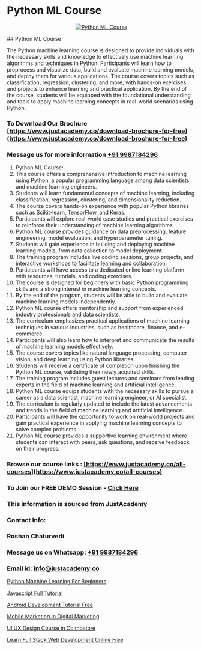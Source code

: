 # Python ML Course

<p align="center">
  <a href="https://justacademy.co/course-detail/python-training">
    <img src="https://justacademy.co/storage2/course_image/1709713400_course_image.webp" alt="Python ML Course">
  </a>
</p>
## Python ML Course

The Python machine learning course is designed to provide individuals with the necessary skills and knowledge to effectively use machine learning algorithms and techniques in Python. Participants will learn how to preprocess and visualize data, build and evaluate machine learning models, and deploy them for various applications. The course covers topics such as classification, regression, clustering, and more, with hands-on exercises and projects to enhance learning and practical application. By the end of the course, students will be equipped with the foundational understanding and tools to apply machine learning concepts in real-world scenarios using Python.
### To Download Our Brochure [https://www.justacademy.co/download-brochure-for-free](https://www.justacademy.co/download-brochure-for-free)
### Message us for more information [+91 9987184296](https://api.whatsapp.com/send?phone=919987184296)
1) Python ML Course: 
1) This course offers a comprehensive introduction to machine learning using Python, a popular programming language among data scientists and machine learning engineers.
2) Students will learn fundamental concepts of machine learning, including classification, regression, clustering, and dimensionality reduction.
3) The course covers hands-on experience with popular Python libraries such as Scikit-learn, TensorFlow, and Keras.
4) Participants will explore real-world case studies and practical exercises to reinforce their understanding of machine learning algorithms.
5) Python ML course provides guidance on data preprocessing, feature engineering, model evaluation, and hyperparameter tuning.
6) Students will gain experience in building and deploying machine learning models, from data collection to model deployment.
7) The training program includes live coding sessions, group projects, and interactive workshops to facilitate learning and collaboration.
8) Participants will have access to a dedicated online learning platform with resources, tutorials, and coding exercises.
9) The course is designed for beginners with basic Python programming skills and a strong interest in machine learning concepts.
10) By the end of the program, students will be able to build and evaluate machine learning models independently.
11) Python ML course offers mentorship and support from experienced industry professionals and data scientists.
12) The curriculum emphasizes practical applications of machine learning techniques in various industries, such as healthcare, finance, and e-commerce.
13) Participants will also learn how to interpret and communicate the results of machine learning models effectively.
14) The course covers topics like natural language processing, computer vision, and deep learning using Python libraries.
15) Students will receive a certificate of completion upon finishing the Python ML course, validating their newly acquired skills.
16) The training program includes guest lectures and seminars from leading experts in the field of machine learning and artificial intelligence.
17) Python ML course equips students with the necessary skills to pursue a career as a data scientist, machine learning engineer, or AI specialist.
18) The curriculum is regularly updated to include the latest advancements and trends in the field of machine learning and artificial intelligence.
19) Participants will have the opportunity to work on real-world projects and gain practical experience in applying machine learning concepts to solve complex problems.
20) Python ML course provides a supportive learning environment where students can interact with peers, ask questions, and receive feedback on their progress.

### Browse our course links : [https://www.justacademy.co/all-courses](https://www.justacademy.co/all-courses) 
### To Join our FREE DEMO Session - [Click Here](https://www.justacademy.co/register-for-course-demo)


### This information is sourced from JustAcademy
### Contact Info:
### Roshan Chaturvedi
### Message us on Whatsapp: [+91 9987184296](https://api.whatsapp.com/send?phone=919987184296)
### Email id: [info@justacademy.co](mailto:info@justacademy.co)
                
[Python Machine Learning For Beginners](https://www.linkedin.com/pulse/python-machine-learning-beginners-justacademy-new-york-1gm5f?trackingId=1olBbeKKiiww71JeXGqWvQ%3D%3D&lipi=urn%3Ali%3Apage%3Ad_flagship3_company_admin%3BwtQD6Pu0R9K1Ka8Wqh4DGA%3D%3D)

[Javascript Full Tutorial](https://www.linkedin.com/pulse/javascript-full-tutorial-justacademy-pune-53jfc?trackingId=xjinrEUHWnnAD8KhtrX%2FBA%3D%3D&lipi=urn%3Ali%3Apage%3Ad_flagship3_company_admin%3BRZJmynVWQvykIoY%2BYzCMXQ%3D%3D)

[Android Development Tutorial Free](https://medium.com/@AkashSingh2052/android-development-tutorial-free-50c022a0d8e9)

[Mobile Marketing in Digital Marketing](https://medium.com/@namusn/mobile-marketing-in-digital-marketing-6a21a3a94a74)

[UI UX Design Course in Coimbatore](https://justacademyin.github.io/justacademy/ui-ux-design-course-in-coimbatore)

[Learn Full Stack Web Development Online Free](https://justacademyin.github.io/justacademy/learn-full-stack-web-development-online-free)

